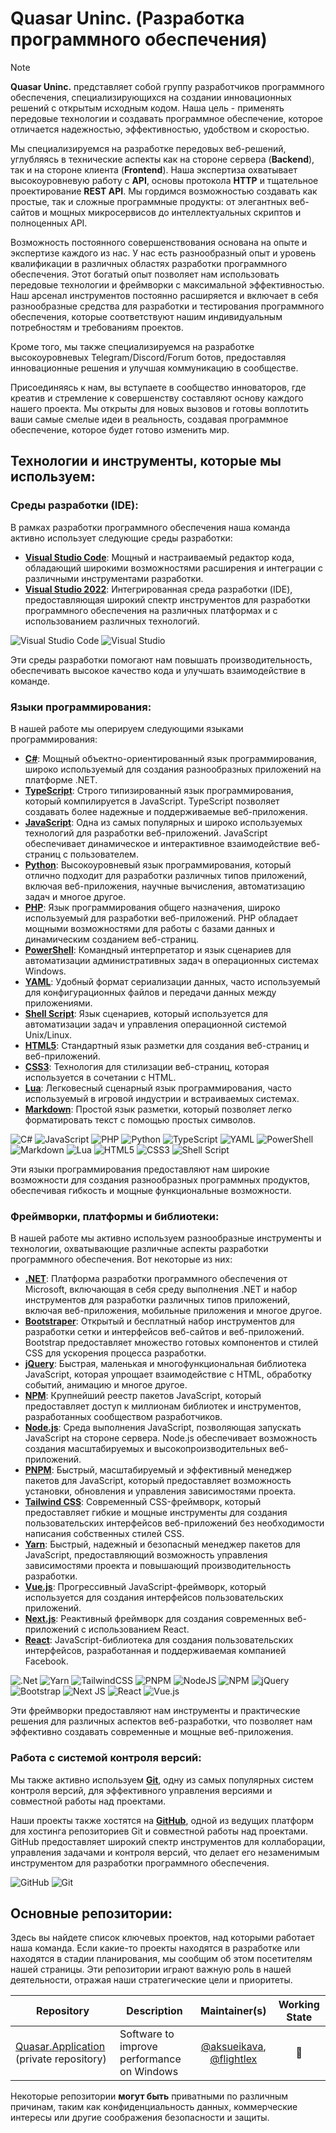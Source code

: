 # Quasar Uninc. (Разработка программного обеспечения)

> [!NOTE] 
> **Quasar Uninc.** представляет собой группу разработчиков программного обеспечения, специализирующихся на создании инновационных решений с открытым исходным кодом. Наша цель - применять передовые технологии и создавать программное обеспечение, которое отличается надежностью, эффективностью, удобством и скоростью.

Мы специализируемся на разработке передовых веб-решений, углубляясь в технические аспекты как на стороне сервера (**Backend**), так и на стороне клиента (**Frontend**). Наша экспертиза охватывает высокоуровневую работу с **API**, основы протокола **HTTP** и тщательное проектирование **REST API**. Мы гордимся возможностью создавать как простые, так и сложные программные продукты: от элегантных веб-сайтов и мощных микросервисов до интеллектуальных скриптов и полноценных API.

Возможность постоянного совершенствования основана на опыте и экспертизе каждого из нас. У нас есть разнообразный опыт и уровень квалификации в различных областях разработки программного обеспечения. Этот богатый опыт позволяет нам использовать передовые технологии и фреймворки с максимальной эффективностью. Наш арсенал инструментов постоянно расширяется и включает в себя разнообразные средства для разработки и тестирования программного обеспечения, которые соответствуют нашим индивидуальным потребностям и требованиям проектов.

Кроме того, мы также специализируемся на разработке высокоуровневых Telegram/Discord/Forum ботов, предоставляя инновационные решения и улучшая коммуникацию в сообществе.

Присоединяясь к нам, вы вступаете в сообщество инноваторов, где креатив и стремление к совершенству составляют основу каждого нашего проекта. Мы открыты для новых вызовов и готовы воплотить ваши самые смелые идеи в реальность, создавая программное обеспечение, которое будет готово изменить мир.

## Технологии и инструменты, которые мы используем:

### Среды разработки (IDE):
В рамках разработки программного обеспечения наша команда активно использует следующие среды разработки:

- [**Visual Studio Code**](https://code.visualstudio.com/): Мощный и настраиваемый редактор кода, обладающий широкими возможностями расширения и интеграции с различными инструментами разработки.
- [**Visual Studio 2022**](https://visualstudio.microsoft.com/vs/): Интегрированная среда разработки (IDE), предоставляющая широкий спектр инструментов для разработки программного обеспечения на различных платформах и с использованием различных технологий.

![Visual Studio Code](https://img.shields.io/badge/Visual%20Studio%20Code-0078d7.svg?style=for-the-badge&logo=visual-studio-code&logoColor=white)
![Visual Studio](https://img.shields.io/badge/Visual%20Studio-5C2D91.svg?style=for-the-badge&logo=visual-studio&logoColor=white)

Эти среды разработки помогают нам повышать производительность, обеспечивать высокое качество кода и улучшать взаимодействие в команде.

### Языки программирования:
В нашей работе мы оперируем следующими языками программирования:

- [**C#**](https://docs.microsoft.com/en-us/dotnet/csharp/): Мощный объектно-ориентированный язык программирования, широко используемый для создания разнообразных приложений на платформе .NET.
- [**TypeScript**](https://www.typescriptlang.org/): Строго типизированный язык программирования, который компилируется в JavaScript. TypeScript позволяет создавать более надежные и поддерживаемые веб-приложения.
- [**JavaScript**](https://developer.mozilla.org/en-US/docs/Web/JavaScript): Одна из самых популярных и широко используемых технологий для разработки веб-приложений. JavaScript обеспечивает динамическое и интерактивное взаимодействие веб-страниц с пользователем.
- [**Python**](https://www.python.org/): Высокоуровневый язык программирования, который отлично подходит для разработки различных типов приложений, включая веб-приложения, научные вычисления, автоматизацию задач и многое другое.
- [**PHP**](https://www.php.net/): Язык программирования общего назначения, широко используемый для разработки веб-приложений. PHP обладает мощными возможностями для работы с базами данных и динамическим созданием веб-страниц.
- [**PowerShell**](https://docs.microsoft.com/en-us/powershell/): Командный интерпретатор и язык сценариев для автоматизации административных задач в операционных системах Windows.
- [**YAML**](https://yaml.org/): Удобный формат сериализации данных, часто используемый для конфигурационных файлов и передачи данных между приложениями.
- [**Shell Script**](https://www.tldp.org/LDP/Bash-Beginners-Guide/html/index.html): Язык сценариев, который используется для автоматизации задач и управления операционной системой Unix/Linux.
- [**HTML5**](https://developer.mozilla.org/en-US/docs/Web/Guide/HTML/HTML5): Стандартный язык разметки для создания веб-страниц и веб-приложений.
- [**CSS3**](https://developer.mozilla.org/en-US/docs/Web/CSS): Технология для стилизации веб-страниц, которая используется в сочетании с HTML.
- [**Lua**](https://www.lua.org/): Легковесный сценарный язык программирования, часто используемый в игровой индустрии и встраиваемых системах.
- [**Markdown**](https://www.markdownguide.org/): Простой язык разметки, который позволяет легко форматировать текст с помощью простых символов.

![C#](https://img.shields.io/badge/c%23-%23239120.svg?style=for-the-badge&logo=csharp&logoColor=white)
![JavaScript](https://img.shields.io/badge/javascript-%23323330.svg?style=for-the-badge&logo=javascript&logoColor=%23F7DF1E)
![PHP](https://img.shields.io/badge/php-%23777BB4.svg?style=for-the-badge&logo=php&logoColor=white)
![Python](https://img.shields.io/badge/python-3670A0?style=for-the-badge&logo=python&logoColor=ffdd54)
![TypeScript](https://img.shields.io/badge/typescript-%23007ACC.svg?style=for-the-badge&logo=typescript&logoColor=white)
![YAML](https://img.shields.io/badge/yaml-%23ffffff.svg?style=for-the-badge&logo=yaml&logoColor=151515)
![PowerShell](https://img.shields.io/badge/PowerShell-%235391FE.svg?style=for-the-badge&logo=powershell&logoColor=white)
![Markdown](https://img.shields.io/badge/markdown-%23000000.svg?style=for-the-badge&logo=markdown&logoColor=white)
![Lua](https://img.shields.io/badge/lua-%232C2D72.svg?style=for-the-badge&logo=lua&logoColor=white)
![HTML5](https://img.shields.io/badge/html5-%23E34F26.svg?style=for-the-badge&logo=html5&logoColor=white)
![CSS3](https://img.shields.io/badge/css3-%231572B6.svg?style=for-the-badge&logo=css3&logoColor=white)
![Shell Script](https://img.shields.io/badge/shell_script-%23121011.svg?style=for-the-badge&logo=gnu-bash&logoColor=white)

Эти языки программирования предоставляют нам широкие возможности для создания разнообразных программных продуктов, обеспечивая гибкость и мощные функциональные возможности.

### Фреймворки, платформы и библиотеки:
В нашей работе мы активно используем разнообразные инструменты и технологии, охватывающие различные аспекты разработки программного обеспечения. Вот некоторые из них:

- [**.NET**](https://dotnet.microsoft.com/): Платформа разработки программного обеспечения от Microsoft, включающая в себя среду выполнения .NET и набор инструментов для разработки различных типов приложений, включая веб-приложения, мобильные приложения и многое другое.
- [**Bootstraper**](https://getbootstrap.com/): Открытый и бесплатный набор инструментов для разработки сетки и интерфейсов веб-сайтов и веб-приложений. Bootstrap предоставляет множество готовых компонентов и стилей CSS для ускорения процесса разработки.
- [**jQuery**](https://jquery.com/): Быстрая, маленькая и многофункциональная библиотека JavaScript, которая упрощает взаимодействие с HTML, обработку событий, анимацию и многое другое.
- [**NPM**](https://www.npmjs.com/): Крупнейший реестр пакетов JavaScript, который предоставляет доступ к миллионам библиотек и инструментов, разработанных сообществом разработчиков.
- [**Node.js**](https://nodejs.org/): Среда выполнения JavaScript, позволяющая запускать JavaScript на стороне сервера. Node.js обеспечивает возможность создания масштабируемых и высокопроизводительных веб-приложений.
- [**PNPM**](https://pnpm.io/): Быстрый, масштабируемый и эффективный менеджер пакетов для JavaScript, который предоставляет возможность установки, обновления и управления зависимостями проекта.
- [**Tailwind CSS**](https://tailwindcss.com/): Современный CSS-фреймворк, который предоставляет гибкие и мощные инструменты для создания пользовательских интерфейсов веб-приложений без необходимости написания собственных стилей CSS.
- [**Yarn**](https://yarnpkg.com/): Быстрый, надежный и безопасный менеджер пакетов для JavaScript, предоставляющий возможность управления зависимостями проекта и повышающий производительность разработки.
- [**Vue.js**](https://vuejs.org/): Прогрессивный JavaScript-фреймворк, который используется для создания интерфейсов пользовательских приложений.
- [**Next.js**](https://nextjs.org/): Реактивный фреймворк для создания современных веб-приложений с использованием React.
- [**React**](https://reactjs.org/): JavaScript-библиотека для создания пользовательских интерфейсов, разработанная и поддерживаемая компанией Facebook.

![.Net](https://img.shields.io/badge/.NET-5C2D91?style=for-the-badge&logo=.net&logoColor=white)
![Yarn](https://img.shields.io/badge/yarn-%232C8EBB.svg?style=for-the-badge&logo=yarn&logoColor=white)
![TailwindCSS](https://img.shields.io/badge/tailwindcss-%2338B2AC.svg?style=for-the-badge&logo=tailwind-css&logoColor=white)
![PNPM](https://img.shields.io/badge/pnpm-%234a4a4a.svg?style=for-the-badge&logo=pnpm&logoColor=f69220)
![NodeJS](https://img.shields.io/badge/node.js-6DA55F?style=for-the-badge&logo=node.js&logoColor=white)
![NPM](https://img.shields.io/badge/NPM-%23CB3837.svg?style=for-the-badge&logo=npm&logoColor=white)
![jQuery](https://img.shields.io/badge/jquery-%230769AD.svg?style=for-the-badge&logo=jquery&logoColor=white)
![Bootstrap](https://img.shields.io/badge/bootstrap-%238511FA.svg?style=for-the-badge&logo=bootstrap&logoColor=white)
![Next JS](https://img.shields.io/badge/Next-black?style=for-the-badge&logo=next.js&logoColor=white)
![React](https://img.shields.io/badge/react-%2320232a.svg?style=for-the-badge&logo=react&logoColor=%2361DAFB)
![Vue.js](https://img.shields.io/badge/vuejs-%2335495e.svg?style=for-the-badge&logo=vuedotjs&logoColor=%234FC08D)

Эти фреймворки предоставляют нам инструменты и практические решения для различных аспектов веб-разработки, что позволяет нам эффективно создавать современные и мощные веб-приложения.

### Работа с системой контроля версий:
Мы также активно используем [**Git**](https://git-scm.com/), одну из самых популярных систем контроля версий, для эффективного управления версиями и совместной работы над проектами.

Наши проекты также хостятся на [**GitHub**](https://github.com/), одной из ведущих платформ для хостинга репозиториев Git и совместной работы над проектами. GitHub предоставляет широкий спектр инструментов для коллаборации, управления задачами и контроля версий, что делает его незаменимым инструментом для разработки программного обеспечения.

![GitHub](https://img.shields.io/badge/github-%23121011.svg?style=for-the-badge&logo=github&logoColor=white)
![Git](https://img.shields.io/badge/git-%23F05033.svg?style=for-the-badge&logo=git&logoColor=white)

## Основные репозитории:
Здесь вы найдете список ключевых проектов, над которыми работает наша команда. Если какие-то проекты находятся в разработке или находятся в стадии планирования, мы сообщим об этом посетителям нашей страницы. Эти репозитории играют важную роль в нашей деятельности, отражая наши стратегические цели и приоритеты.

| Repository                                                     | Description                  |               Maintainer(s)                | Working State |
| ------------------------------------------------------------ | ---------------------------- | :----------------------------------------: | :-----------: |
| [Quasar.Application](https://github.com/Quasar-Uninc/Quasar.Application) (private repository)               | Software to improve performance on Windows           | [@aksueikava](https://github.com/aksueikava), [@flightlex](https://github.com/flightlex) |      🚥       | 

Некоторые репозитории **могут быть** приватными по различным причинам, таким как конфиденциальность данных, коммерческие интересы или другие соображения безопасности и защиты.
